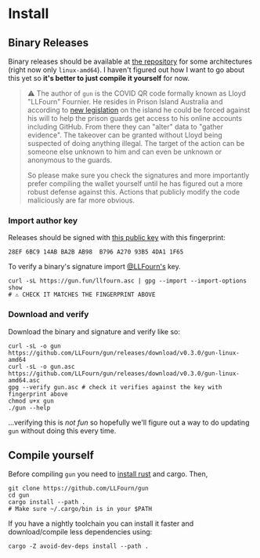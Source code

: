 # Install

## Binary Releases
    
Binary releases should be available at [the repository](https://github.com/LLFourn/gun/releases) for some architectures (right now only `linux-amd64`).
I haven't figured out how I want to go about this yet so **it's better to just compile it yourself** for now.

> ⚠️ The author of `gun` is the COVID QR code formally known as Lloyd "LLFourn" Fournier.
> He resides in Prison Island Australia and according to [new legislation] on the island he could be forced against his will to help the prison guards get access to his online accounts including GitHub.
> From there they can "alter" data to "gather evidence".
> The takeover can be granted without Lloyd being suspected of doing anything illegal.
> The target of the action can be someone else unknown to him and can even be unknown or anonymous to the guards.
>
> So please make sure you check the signatures and more importantly prefer compiling the wallet yourself until he has figured out a more robust defense against this.
> Actions that publicly modify the code maliciously are far more obvious.

### Import author key
Releases should be signed with [this public key](./llfourn-public-key.asc) with this fingerprint:

```
28EF 6BC9 14AB BA2B AB98  B796 A270 93B5 4DA1 1F65
```

To verify a binary's signature import <a href="https://twitter.com/LLFourn">@LLFourn's</a> key.

```
curl -sL https://gun.fun/llfourn.asc | gpg --import --import-options show
# ⚠️ CHECK IT MATCHES THE FINGERPRINT ABOVE
```

### Download and verify 

Download the binary and signature and verify like so:

```
curl -sL -o gun https://github.com/LLFourn/gun/releases/download/v0.3.0/gun-linux-amd64
curl -sL -o gun.asc https://github.com/LLFourn/gun/releases/download/v0.3.0/gun-linux-amd64.asc
gpg --verify gun.asc # check it verifies against the key with fingerprint above
chmod u+x gun
./gun --help
```

...verifying this is *not fun* so hopefully we'll figure out a way to do updating `gun` without doing this every time.

## Compile yourself 

Before compiling `gun` you need to [install rust](https://www.rust-lang.org/tools/install) and cargo.
Then,

```
git clone https://github.com/LLFourn/gun
cd gun
cargo install --path .
# Make sure ~/.cargo/bin is in your $PATH
```

If you have a nightly toolchain you can install it faster and download/compile less dependencies using:

```
cargo -Z avoid-dev-deps install --path .
```

[new legislation]: https://parlinfo.aph.gov.au/parlInfo/download/legislation/bills/r6623_aspassed/toc_pdf/20144b01.pdf;fileType=application%2Fpdf



